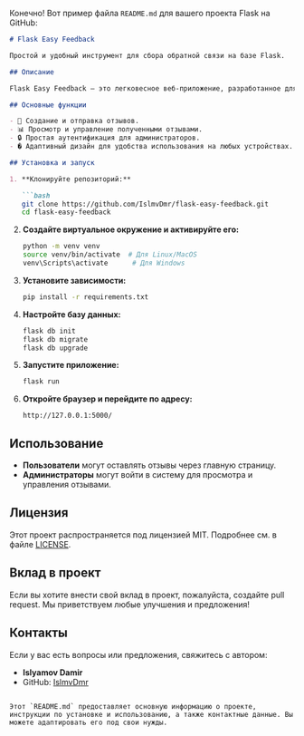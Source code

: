 Конечно! Вот пример файла `README.md` для вашего проекта Flask на GitHub:

```markdown
# Flask Easy Feedback

Простой и удобный инструмент для сбора обратной связи на базе Flask.

## Описание

Flask Easy Feedback — это легковесное веб-приложение, разработанное для сбора и управления обратной связью от пользователей. Проект создан с использованием микрофреймворка Flask, что делает его простым в настройке и расширении.

## Основные функции

- 📝 Создание и отправка отзывов.
- 📊 Просмотр и управление полученными отзывами.
- 🔒 Простая аутентификация для администраторов.
- � Адаптивный дизайн для удобства использования на любых устройствах.

## Установка и запуск

1. **Клонируйте репозиторий:**

   ```bash
   git clone https://github.com/IslmvDmr/flask-easy-feedback.git
   cd flask-easy-feedback
   ```

2. **Создайте виртуальное окружение и активируйте его:**

   ```bash
   python -m venv venv
   source venv/bin/activate  # Для Linux/MacOS
   venv\Scripts\activate      # Для Windows
   ```

3. **Установите зависимости:**

   ```bash
   pip install -r requirements.txt
   ```

4. **Настройте базу данных:**

   ```bash
   flask db init
   flask db migrate
   flask db upgrade
   ```

5. **Запустите приложение:**

   ```bash
   flask run
   ```

6. **Откройте браузер и перейдите по адресу:**

   ```
   http://127.0.0.1:5000/
   ```

## Использование

- **Пользователи** могут оставлять отзывы через главную страницу.
- **Администраторы** могут войти в систему для просмотра и управления отзывами.

## Лицензия

Этот проект распространяется под лицензией MIT. Подробнее см. в файле [LICENSE](LICENSE).

## Вклад в проект

Если вы хотите внести свой вклад в проект, пожалуйста, создайте pull request. Мы приветствуем любые улучшения и предложения!

## Контакты

Если у вас есть вопросы или предложения, свяжитесь с автором:

- **Islyamov Damir**
- GitHub: [IslmvDmr](https://github.com/IslmvDmr)
```

Этот `README.md` предоставляет основную информацию о проекте, инструкции по установке и использованию, а также контактные данные. Вы можете адаптировать его под свои нужды.

